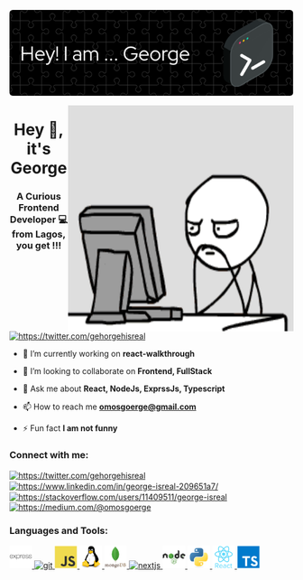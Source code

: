 ![Header](./header.png)

<img align="right" width="400" height="400" alt="coding_image" src="./sideimage.gif" />

<h1 align="center">Hey 👋, it's George</h1>
<h3 align="center">A Curious Frontend Developer 💻 from Lagos, you get !!!</h3>


<p align="left"> <a href="https://twitter.com/https://twitter.com/gehorgehisreal" target="blank"><img src="https://img.shields.io/twitter/follow/https://twitter.com/gehorgehisreal?logo=twitter&style=for-the-badge" alt="https://twitter.com/gehorgehisreal" /></a> </p>

- 🔭 I’m currently working on **react-walkthrough**

- 👯 I’m looking to collaborate on **Frontend, FullStack**

- 💬 Ask me about **React, NodeJs, ExprssJs, Typescript**

- 📫 How to reach me **omosgoerge@gmail.com**

- ⚡ Fun fact **I am not funny**

<h3 align="left">Connect with me:</h3>
<div style={ display: 'flex'}>
  
<p align="left">
<a href="https://twitter.com/https://twitter.com/gehorgehisreal" target="blank"><img align="center" src="https://raw.githubusercontent.com/rahuldkjain/github-profile-readme-generator/master/src/images/icons/Social/twitter.svg" alt="https://twitter.com/gehorgehisreal" height="30" width="40" /></a>
<a href="https://linkedin.com/in/https://www.linkedin.com/in/george-isreal-209651a7/" target="blank"><img align="center" src="https://raw.githubusercontent.com/rahuldkjain/github-profile-readme-generator/master/src/images/icons/Social/linked-in-alt.svg" alt="https://www.linkedin.com/in/george-isreal-209651a7/" height="30" width="40" /></a>
<a href="https://stackoverflow.com/users/https://stackoverflow.com/users/11409511/george-isreal" target="blank"><img align="center" src="https://raw.githubusercontent.com/rahuldkjain/github-profile-readme-generator/master/src/images/icons/Social/stack-overflow.svg" alt="https://stackoverflow.com/users/11409511/george-isreal" height="30" width="40" /></a>
<a href="https://medium.com/https://medium.com/@omosgoerge" target="blank"><img align="center" src="https://raw.githubusercontent.com/rahuldkjain/github-profile-readme-generator/master/src/images/icons/Social/medium.svg" alt="https://medium.com/@omosgoerge" height="30" width="40" /></a>
</p>

</div>
<h3 align="left">Languages and Tools:</h3>
<p align="left"> <a href="https://expressjs.com" target="_blank" rel="noreferrer" style={{height: '20px', width: '20px'}}> <img src="https://raw.githubusercontent.com/devicons/devicon/master/icons/express/express-original-wordmark.svg" alt="express" width="40" height="40"/> </a> <a href="https://git-scm.com/" target="_blank" rel="noreferrer"> <img src="https://www.vectorlogo.zone/logos/git-scm/git-scm-icon.svg" alt="git" width="40" height="40"/> </a> <a href="https://developer.mozilla.org/en-US/docs/Web/JavaScript" target="_blank" rel="noreferrer"> <img src="https://raw.githubusercontent.com/devicons/devicon/master/icons/javascript/javascript-original.svg" alt="javascript" width="40" height="40"/> </a> <a href="https://www.linux.org/" target="_blank" rel="noreferrer"> <img src="https://raw.githubusercontent.com/devicons/devicon/master/icons/linux/linux-original.svg" alt="linux" width="40" height="40"/> </a> <a href="https://www.mongodb.com/" target="_blank" rel="noreferrer"> <img src="https://raw.githubusercontent.com/devicons/devicon/master/icons/mongodb/mongodb-original-wordmark.svg" alt="mongodb" width="40" height="40"/> </a> <a href="https://nextjs.org/" target="_blank" rel="noreferrer"> <img src="https://cdn.worldvectorlogo.com/logos/nextjs-2.svg" alt="nextjs" width="40" height="40"/> </a> <a href="https://nodejs.org" target="_blank" rel="noreferrer"> <img src="https://raw.githubusercontent.com/devicons/devicon/master/icons/nodejs/nodejs-original-wordmark.svg" alt="nodejs" width="40" height="40"/> </a> <a href="https://www.python.org" target="_blank" rel="noreferrer"> <img src="https://raw.githubusercontent.com/devicons/devicon/master/icons/python/python-original.svg" alt="python" width="40" height="40"/> </a> <a href="https://reactjs.org/" target="_blank" rel="noreferrer"> <img src="https://raw.githubusercontent.com/devicons/devicon/master/icons/react/react-original-wordmark.svg" alt="react" width="40" height="40"/> </a> <a href="https://www.typescriptlang.org/" target="_blank" rel="noreferrer"> <img src="https://raw.githubusercontent.com/devicons/devicon/master/icons/typescript/typescript-original.svg" alt="typescript" width="40" height="40"/> </a> </p>


